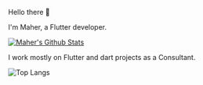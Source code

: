 Hello there :wave: 

I'm Maher, a Flutter developer.

[![Maher's Github Stats](https://github-readme-stats-git-masterorgs-github-readme-stats-team.vercel.app/api?username=maherjaafar&count_private=true&theme=dark&show_icons=true&include_orgs=true )]()

I work mostly on Flutter and dart projects as a Consultant.

![Top Langs](https://github-readme-stats-git-masterorgs-github-readme-stats-team.vercel.app/api/top-langs/?username=maherjaafar&hide=javascript&layout=compat&theme=dark&include_orgs=true&langs_count=6)
